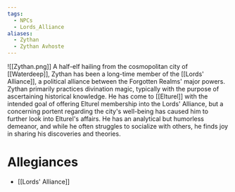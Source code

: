 ```yaml
---
tags:
  - NPCs
  - Lords_Alliance
aliases:
  - Zythan
  - Zythan Avhoste
---
```

![[Zythan.png]]
A half-elf hailing from the cosmopolitan city of [[Waterdeep]], Zythan has been a long-time member of the [[Lords' Alliance]], a political alliance between the Forgotten Realms' major powers. Zythan primarily practices divination magic, typically with the purpose of ascertaining historical knowledge. He has come to [[Elturel]] with the intended goal of offering Elturel membership into the Lords' Alliance, but a concerning portent regarding the city's well-being has caused him to further look into Elturel's affairs. He has an analytical but humorless demeanor, and while he often struggles to socialize with others, he finds joy in sharing his discoveries and theories.
# Allegiances
- [[Lords' Alliance]]